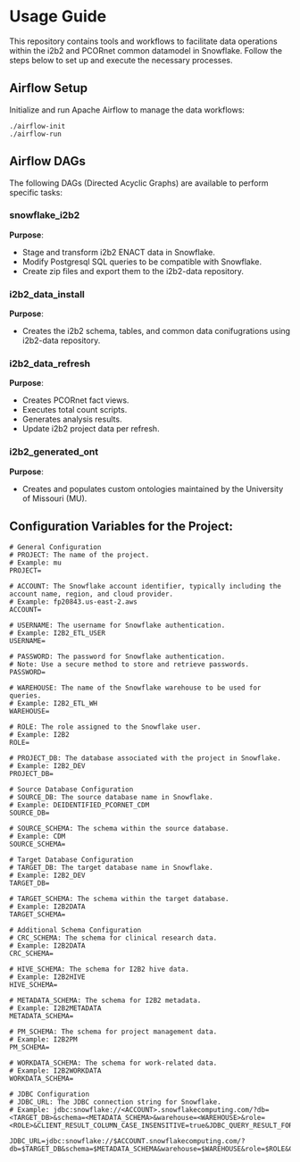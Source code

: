 # Usage Guide

This repository contains tools and workflows to facilitate data operations within the i2b2 and PCORnet common datamodel in Snowflake. Follow the steps below to set up and execute the necessary processes.

## Airflow Setup

Initialize and run Apache Airflow to manage the data workflows:
```
./airflow-init
./airflow-run
```

## Airflow DAGs

The following DAGs (Directed Acyclic Graphs) are available to perform specific tasks:

### snowflake_i2b2
**Purpose**:
- Stage and transform i2b2 ENACT data in Snowflake.
- Modify Postgresql SQL queries to be compatible with Snowflake.
- Create zip files and export them to the i2b2-data repository.

### i2b2_data_install
**Purpose**:
 - Creates the i2b2 schema, tables, and common data conifugrations using i2b2-data repository.

### i2b2_data_refresh
**Purpose**:
- Creates PCORnet fact views.
- Executes total count scripts.
- Generates analysis results.
- Update i2b2 project data per refresh.

### i2b2_generated_ont
**Purpose**:
- Creates and populates custom ontologies maintained by the University of Missouri (MU).

## Configuration Variables for the Project:
```
# General Configuration
# PROJECT: The name of the project.
# Example: mu
PROJECT=

# ACCOUNT: The Snowflake account identifier, typically including the account name, region, and cloud provider.
# Example: fp20843.us-east-2.aws
ACCOUNT=

# USERNAME: The username for Snowflake authentication.
# Example: I2B2_ETL_USER
USERNAME=

# PASSWORD: The password for Snowflake authentication.
# Note: Use a secure method to store and retrieve passwords.
PASSWORD=

# WAREHOUSE: The name of the Snowflake warehouse to be used for queries.
# Example: I2B2_ETL_WH
WAREHOUSE=

# ROLE: The role assigned to the Snowflake user.
# Example: I2B2
ROLE=

# PROJECT_DB: The database associated with the project in Snowflake.
# Example: I2B2_DEV
PROJECT_DB=

# Source Database Configuration
# SOURCE_DB: The source database name in Snowflake.
# Example: DEIDENTIFIED_PCORNET_CDM
SOURCE_DB=

# SOURCE_SCHEMA: The schema within the source database.
# Example: CDM
SOURCE_SCHEMA=

# Target Database Configuration
# TARGET_DB: The target database name in Snowflake.
# Example: I2B2_DEV
TARGET_DB=

# TARGET_SCHEMA: The schema within the target database.
# Example: I2B2DATA
TARGET_SCHEMA=

# Additional Schema Configuration
# CRC_SCHEMA: The schema for clinical research data.
# Example: I2B2DATA
CRC_SCHEMA=

# HIVE_SCHEMA: The schema for I2B2 hive data.
# Example: I2B2HIVE
HIVE_SCHEMA=

# METADATA_SCHEMA: The schema for I2B2 metadata.
# Example: I2B2METADATA
METADATA_SCHEMA=

# PM_SCHEMA: The schema for project management data.
# Example: I2B2PM
PM_SCHEMA=

# WORKDATA_SCHEMA: The schema for work-related data.
# Example: I2B2WORKDATA
WORKDATA_SCHEMA=

# JDBC Configuration
# JDBC_URL: The JDBC connection string for Snowflake.
# Example: jdbc:snowflake://<ACCOUNT>.snowflakecomputing.com/?db=<TARGET_DB>&schema=<METADATA_SCHEMA>&warehouse=<WAREHOUSE>&role=<ROLE>&CLIENT_RESULT_COLUMN_CASE_INSENSITIVE=true&JDBC_QUERY_RESULT_FORMAT=JSON

JDBC_URL=jdbc:snowflake://$ACCOUNT.snowflakecomputing.com/?db=$TARGET_DB&schema=$METADATA_SCHEMA&warehouse=$WAREHOUSE&role=$ROLE&CLIENT_RESULT_COLUMN_CASE_INSENSITIVE=true&JDBC_QUERY_RESULT_FORMAT=JSON
```